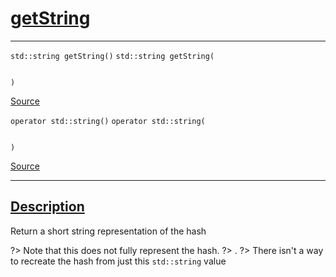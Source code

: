 
<h1 id="get-string">
 <a href="#/api/hash_t/getString" class="anchor">
   <span>getString</span>
  </a>
</h1>

<div class="signature">

<hr>

  <div class="definition-container">
    <div class="definition">
      <code class="desktop-only"><span class="token keyword">std::string</span> getString()</code>
      <code class="mobile-only"><span class="token keyword">std::string</span> getString(
    
)</code>
      <div class="flex-spacing"></div>
      <a href="https://github.com/libocca/occa/blob/7d02eac1/include/occa/utils/hash.hpp#L133" target="_blank">Source</a>
    </div>
    
  </div>

  <div class="definition-container">
    <div class="definition">
      <code class="desktop-only">operator std::string()</code>
      <code class="mobile-only">operator std::string(
    
)</code>
      <div class="flex-spacing"></div>
      <a href="https://github.com/libocca/occa/blob/7d02eac1/include/occa/utils/hash.hpp#L138" target="_blank">Source</a>
    </div>
    
  </div>

  <hr>
</div>


<h2 id="description">
 <a href="#/api/hash_t/getString?id=description" class="anchor">
   <span>Description</span>
  </a>
</h2>

Return a short string representation of the hash

?> Note that this does not fully represent the hash.
?> .
?> There isn't a way to recreate the hash from just this `std::string` value
